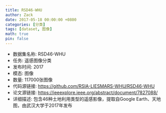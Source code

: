 ```yaml
---
title: RSD46-WHU
author: Zack
date: 2017-05-18 00:00:00 +0800
categories: [分类]
tags: [dataset, 图像]
math: true
pin: false
---
```

- 数据集名称: RSD46-WHU
- 任务: 遥感图像分类
- 发布时间: 2017
- 模态: 图像
- 数量: 117000张图像
- 代码源链接: https://github.com/RSIA-LIESMARS-WHU/RSD46-WHU
- 论文源链接: https://ieeexplore.ieee.org/abstract/document/7827088/
- 详细描述: 包含46种土地利用类型的遥感影像，提取自Google Earth、天地图，由武汉大学于2017年发布
